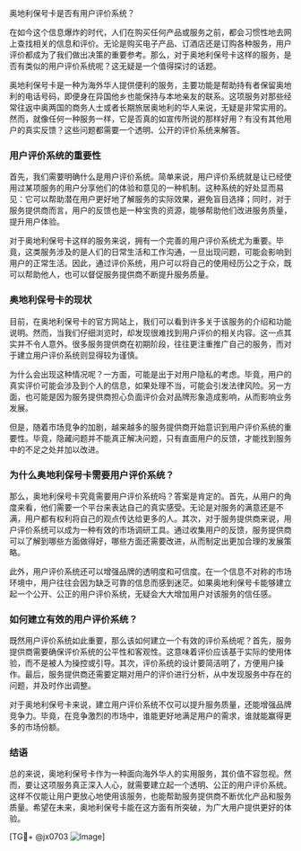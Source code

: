 奥地利保号卡是否有用户评价系统？

在如今这个信息爆炸的时代，人们在购买任何产品或服务之前，都会习惯性地去网上查找相关的信息和评价。无论是购买电子产品、订酒店还是订购各种服务，用户评价都成为了我们做出决策的重要参考。那么，对于奥地利保号卡这样的服务，是否有类似的用户评价系统呢？这无疑是一个值得探讨的话题。

奥地利保号卡是一种为海外华人提供便利的服务，主要功能是帮助持有者保留奥地利的电话号码，即便身在异国他乡也能保持与本地亲友的联系。这项服务对那些经常往返中奥两国的商务人士或者长期旅居奥地利的华人来说，无疑是非常实用的。然而，就像任何一种服务一样，它是否真的如宣传所说的那样好用？有没有其他用户的真实反馈？这些问题都需要一个透明、公开的评价系统来解答。

### 用户评价系统的重要性

首先，我们需要明确什么是用户评价系统。简单来说，用户评价系统就是让已经使用过某项服务的用户分享他们的体验和意见的一种机制。这种系统的好处显而易见：它可以帮助潜在用户更好地了解服务的实际效果，避免盲目选择；同时，对于服务提供商而言，用户的反馈也是一种宝贵的资源，能够帮助他们改进服务质量，提升用户体验。

对于奥地利保号卡这样的服务来说，拥有一个完善的用户评价系统尤为重要。毕竟，这类服务涉及的是人们的日常生活和工作沟通，一旦出现问题，可能会影响到用户的正常生活。因此，通过评价系统，用户可以将自己的使用经历公之于众，既可以帮助他人，也可以督促服务提供商不断提升服务质量。

### 奥地利保号卡的现状

目前，在奥地利保号卡的官方网站上，我们可以看到许多关于该服务的介绍和功能说明。然而，当我们仔细浏览时，却发现很难找到用户评价的相关内容。这一点其实并不令人意外。很多服务提供商在初期阶段，往往更注重推广自己的服务，而对于建立用户评价系统则显得较为谨慎。

为什么会出现这种情况呢？一方面，可能是出于对用户隐私的考虑。毕竟，用户的真实评价可能会涉及到个人的信息，如果处理不当，可能会引发法律风险。另一方面，也可能是因为服务提供商担心负面评价会对品牌形象造成影响，从而影响业务发展。

但是，随着市场竞争的加剧，越来越多的服务提供商开始意识到用户评价系统的重要性。毕竟，隐藏问题并不能真正解决问题，只有直面用户的反馈，才能找到服务中的不足之处并加以改进。

### 为什么奥地利保号卡需要用户评价系统？

那么，奥地利保号卡究竟需要用户评价系统吗？答案是肯定的。首先，从用户的角度来看，他们需要一个平台来表达自己的真实感受。无论是对服务的满意还是不满，用户都有权利将自己的观点传达给更多的人。其次，对于服务提供商来说，用户评价系统可以成为一种有效的市场调研工具。通过收集用户的反馈，服务提供商可以了解到哪些方面做得好，哪些方面还需要改进，从而制定出更加合理的发展策略。

此外，用户评价系统还可以增强品牌的透明度和可信度。在一个信息不对称的市场环境中，用户往往会因为缺乏可靠的信息而感到迷茫。如果奥地利保号卡能够建立起一个公开、公正的用户评价系统，无疑会大大增加用户对该服务的信任感。

### 如何建立有效的用户评价系统？

既然用户评价系统如此重要，那么该如何建立一个有效的评价系统呢？首先，服务提供商需要确保评价系统的公平性和客观性。这意味着评价应该基于实际的使用体验，而不是被人为操控或引导。其次，评价系统的设计要简洁明了，方便用户操作。最后，服务提供商还需要定期对用户的评价进行分析，从中发现服务中存在的问题，并及时作出调整。

对于奥地利保号卡来说，建立用户评价系统不仅可以提升服务质量，还能增强品牌竞争力。毕竟，在竞争激烈的市场中，谁能更好地满足用户的需求，谁就能赢得更多的市场份额。

### 结语

总的来说，奥地利保号卡作为一种面向海外华人的实用服务，其价值不容忽视。然而，要让这项服务真正深入人心，就需要建立起一个透明、公正的用户评价系统。这样不仅能让用户更放心地使用该服务，也能帮助服务提供商不断优化产品和服务质量。希望在未来，奥地利保号卡能在这方面有所突破，为广大用户提供更好的体验。

[TG💪+ @jx0703 ![Image](https://github.com/user-attachments/assets/dbca1d08-cadb-493c-b0ec-ad6f7a83f270)]